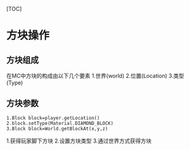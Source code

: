 [TOC]
# 方块操作

## 方块组成

在MC中方块的构成由以下几个要素
1.世界(world)
2.位置(Location)
3.类型(Type)

## 方块参数
```
1.Block block=player.getLocation()
2.block.setType(Material.DIAMOND_BLOCK)
3.Block block=World.getBlockAt(x,y,z)
```
1.获得玩家脚下方块
2.设置方块类型
3.通过世界方式获得方块


